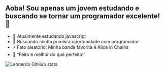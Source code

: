 ## Aoba! Sou apenas um jovem estudando e buscando se tornar um programador excelente! 👋

<!--
**leonardoalc/leonardoalc** is a ✨ _special_ ✨ repository because its `README.md` (this file) appears on your GitHub profile.

Here are some ideas to get you started:

- 🔭 I’m currently working on ...
- 🌱 I’m currently learning ...
- 👯 I’m looking to collaborate on ...
- 🤔 I’m looking for help with ...
- 💬 Ask me about ...
- 📫 How to reach me: ...
- 😄 Pronouns: ...
- ⚡ Fun fact: ...
-->
- 🌱 Atualmente estudando javascript
- 🙂 Buscando minha primeira oportunidade com programador
- ⚡ Fato aleatório: Minha banda favorita é Alice in Chains
- 💙 “Feito é melhor do que perfeito!”

![Leonardo GitHub stats](https://github-readme-stats.vercel.app/api?username=leonardoalcanuraghazra&hide=contribs,prs)
